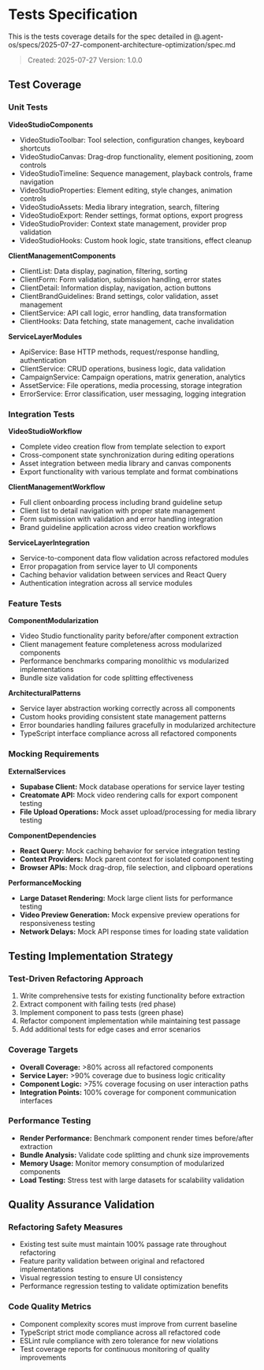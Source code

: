 # Tests Specification

This is the tests coverage details for the spec detailed in @.agent-os/specs/2025-07-27-component-architecture-optimization/spec.md

> Created: 2025-07-27
> Version: 1.0.0

## Test Coverage

### Unit Tests

**VideoStudioComponents**

- VideoStudioToolbar: Tool selection, configuration changes, keyboard shortcuts
- VideoStudioCanvas: Drag-drop functionality, element positioning, zoom controls
- VideoStudioTimeline: Sequence management, playback controls, frame navigation
- VideoStudioProperties: Element editing, style changes, animation controls
- VideoStudioAssets: Media library integration, search, filtering
- VideoStudioExport: Render settings, format options, export progress
- VideoStudioProvider: Context state management, provider prop validation
- VideoStudioHooks: Custom hook logic, state transitions, effect cleanup

**ClientManagementComponents**

- ClientList: Data display, pagination, filtering, sorting
- ClientForm: Form validation, submission handling, error states
- ClientDetail: Information display, navigation, action buttons
- ClientBrandGuidelines: Brand settings, color validation, asset management
- ClientService: API call logic, error handling, data transformation
- ClientHooks: Data fetching, state management, cache invalidation

**ServiceLayerModules**

- ApiService: Base HTTP methods, request/response handling, authentication
- ClientService: CRUD operations, business logic, data validation
- CampaignService: Campaign operations, matrix generation, analytics
- AssetService: File operations, media processing, storage integration
- ErrorService: Error classification, user messaging, logging integration

### Integration Tests

**VideoStudioWorkflow**

- Complete video creation flow from template selection to export
- Cross-component state synchronization during editing operations
- Asset integration between media library and canvas components
- Export functionality with various template and format combinations

**ClientManagementWorkflow**

- Full client onboarding process including brand guideline setup
- Client list to detail navigation with proper state management
- Form submission with validation and error handling integration
- Brand guideline application across video creation workflows

**ServiceLayerIntegration**

- Service-to-component data flow validation across refactored modules
- Error propagation from service layer to UI components
- Caching behavior validation between services and React Query
- Authentication integration across all service modules

### Feature Tests

**ComponentModularization**

- Video Studio functionality parity before/after component extraction
- Client management feature completeness across modularized components
- Performance benchmarks comparing monolithic vs modularized implementations
- Bundle size validation for code splitting effectiveness

**ArchitecturalPatterns**

- Service layer abstraction working correctly across all components
- Custom hooks providing consistent state management patterns
- Error boundaries handling failures gracefully in modularized architecture
- TypeScript interface compliance across all refactored components

### Mocking Requirements

**ExternalServices**

- **Supabase Client:** Mock database operations for service layer testing
- **Creatomate API:** Mock video rendering calls for export component testing
- **File Upload Operations:** Mock asset upload/processing for media library testing

**ComponentDependencies**

- **React Query:** Mock caching behavior for service integration testing
- **Context Providers:** Mock parent context for isolated component testing
- **Browser APIs:** Mock drag-drop, file selection, and clipboard operations

**PerformanceMocking**

- **Large Dataset Rendering:** Mock large client lists for performance testing
- **Video Preview Generation:** Mock expensive preview operations for responsiveness testing
- **Network Delays:** Mock API response times for loading state validation

## Testing Implementation Strategy

### Test-Driven Refactoring Approach

1. Write comprehensive tests for existing functionality before extraction
2. Extract component with failing tests (red phase)
3. Implement component to pass tests (green phase)
4. Refactor component implementation while maintaining test passage
5. Add additional tests for edge cases and error scenarios

### Coverage Targets

- **Overall Coverage:** >80% across all refactored components
- **Service Layer:** >90% coverage due to business logic criticality
- **Component Logic:** >75% coverage focusing on user interaction paths
- **Integration Points:** 100% coverage for component communication interfaces

### Performance Testing

- **Render Performance:** Benchmark component render times before/after extraction
- **Bundle Analysis:** Validate code splitting and chunk size improvements
- **Memory Usage:** Monitor memory consumption of modularized components
- **Load Testing:** Stress test with large datasets for scalability validation

## Quality Assurance Validation

### Refactoring Safety Measures

- Existing test suite must maintain 100% passage rate throughout refactoring
- Feature parity validation between original and refactored implementations
- Visual regression testing to ensure UI consistency
- Performance regression testing to validate optimization benefits

### Code Quality Metrics

- Component complexity scores must improve from current baseline
- TypeScript strict mode compliance across all refactored code
- ESLint rule compliance with zero tolerance for new violations
- Test coverage reports for continuous monitoring of quality improvements
